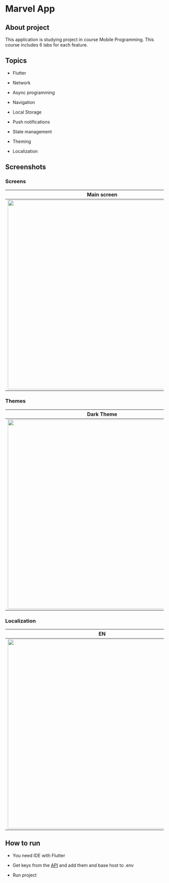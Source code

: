 # Marvel App

## About project ##

This application is studying project in course Mobile Programming. This course includes 6 labs for each feature.

## Topics ##

* Flutter

* Network
*  Async programming

* Navigation

* Local Storage

* Push notifications

* State management
* Theming 
* Localization

## Screenshots

### Screens ###

| Main screen                                               | Detail screen                                               |
|-----------------------------------------------------------|-----------------------------------------------------------|
| <img src="https://drive.google.com/uc?export=view&id=1OeIP1w72wtPqQeolvenZFwha0caoRk5Z" height="600"> | <img src="https://drive.google.com/uc?export=view&id=1BYPMtV6HcJ8F_RowfQLhB92n5INAQrjx" height="600"> |

### Themes ###


| Dark Theme                                             | Light Theme                                          |
|-----------------------------------------------------------|-----------------------------------------------------------|
| <img src="https://drive.google.com/uc?export=view&id=1O_eK2cW0jx63eDttq2EamYWz86K-TI2w" height="600"> | <img src="https://drive.google.com/uc?export=view&id=1FiBWG2lMgSECCdw88Uq0ZLYNedXDRfOG" height="600"> |
### Localization ###


| EN                                          | RU                                          |
|-----------------------------------------------------------|-----------------------------------------------------------|
| <img src="https://drive.google.com/uc?export=view&id=1sNy34viJZIteKKDDCr3p0Fr3ATxArJ3U" height="600"> | <img src="https://drive.google.com/uc?export=view&id=1KHsueNBwAp-Hel4uAQ2rOG4mJ93sP3kE" height="600"> |

## How to run ##

* You need IDE with Flutter

* Get keys from the [API](https://developer.marvel.com/documentation/getting_started) and add them and  base host to .env
* Run project